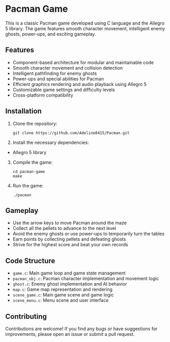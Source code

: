 # Pacman Game

This is a classic Pacman game developed using C language and the Allegro 5 library. The game features smooth character movement, intelligent enemy ghosts, power-ups, and exciting gameplay.

## Features

- Component-based architecture for modular and maintainable code
- Smooth character movement and collision detection
- Intelligent pathfinding for enemy ghosts
- Power-ups and special abilities for Pacman
- Efficient graphics rendering and audio playback using Allegro 5
- Customizable game settings and difficulty levels
- Cross-platform compatibility

## Installation

1. Clone the repository:
   ```
   git clone https://github.com/Adeline0415/Pacman.git
   ```
2. Install the necessary dependencies:
- Allegro 5 library

3. Compile the game:
   ```
   cd pacman-game
   make
   ```
4. Run the game:
   ```
   ./pacman
   ```
## Gameplay

- Use the arrow keys to move Pacman around the maze
- Collect all the pellets to advance to the next level
- Avoid the enemy ghosts or use power-ups to temporarily turn the tables
- Earn points by collecting pellets and defeating ghosts
- Strive for the highest score and beat your own records

## Code Structure

- `game.c`: Main game loop and game state management
- `pacman_obj.c`: Pacman character implementation and movement logic
- `ghost.c`: Enemy ghost implementation and AI behavior
- `map.c`: Game map representation and rendering
- `scene_game.c`: Main game scene and game logic
- `scene_menu.c`: Menu scene and user interface

## Contributing

Contributions are welcome! If you find any bugs or have suggestions for improvements, please open an issue or submit a pull request.
